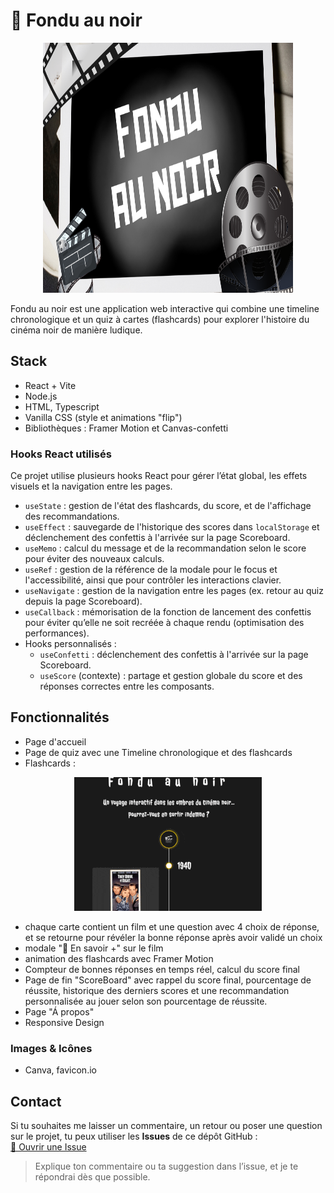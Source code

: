 # 🎥 Fondu au noir

<p align="center">
<img src="public/screenshots/screenshot-wide.png" alt="visuel du site" width="400" height="400">
</p>

Fondu au noir est une application web interactive qui combine une timeline chronologique et un quiz à cartes (flashcards) pour explorer l'histoire du cinéma noir de manière ludique.

## Stack

- React + Vite
- Node.js
- HTML, Typescript
- Vanilla CSS (style et animations "flip")
- Bibliothèques : Framer Motion et Canvas-confetti

### Hooks React utilisés

Ce projet utilise plusieurs hooks React pour gérer l’état global, les effets visuels et la navigation entre les pages.

- `useState` : gestion de l'état des flashcards, du score, et de l'affichage des recommandations.
- `useEffect` : sauvegarde de l'historique des scores dans `localStorage` et déclenchement des confettis à l'arrivée sur la page Scoreboard.
- `useMemo` : calcul du message et de la recommandation selon le score pour éviter des nouveaux calculs.
- `useRef` : gestion de la référence de la modale pour le focus et l'accessibilité, ainsi que pour contrôler les interactions clavier.
- `useNavigate` : gestion de la navigation entre les pages (ex. retour au quiz depuis la page Scoreboard).
- `useCallback` : mémorisation de la fonction de lancement des confettis pour éviter qu’elle ne soit recréée à chaque rendu (optimisation des performances).
- Hooks personnalisés :
  - `useConfetti` : déclenchement des confettis à l'arrivée sur la page Scoreboard.
  - `useScore` (contexte) : partage et gestion globale du score et des réponses correctes entre les composants.

## Fonctionnalités

- Page d'accueil
- Page de quiz avec une Timeline chronologique et des flashcards
- Flashcards :
<p align="center">
  <img src="public/screenshots/flashcard.gif" alt="Animation de la flashcard" width="300">
</p>

- chaque carte contient un film et une question avec 4 choix de réponse, et se retourne pour révéler la bonne réponse après avoir validé un choix
- modale "📖 En savoir +" sur le film
- animation des flashcards avec Framer Motion
- Compteur de bonnes réponses en temps réel, calcul du score final
- Page de fin "ScoreBoard" avec rappel du score final, pourcentage de réussite, historique des derniers scores et une recommandation personnalisée au jouer selon son pourcentage de réussite.
- Page "Á propos"
- Responsive Design

### Images & Icônes

- Canva, favicon.io

## Contact

Si tu souhaites me laisser un commentaire, un retour ou poser une question sur le projet, tu peux utiliser les **Issues** de ce dépôt GitHub :  
[💬 Ouvrir une Issue](https://github.com/EvaTP/fondu-au-noir/issues)

> Explique ton commentaire ou ta suggestion dans l’issue, et je te répondrai dès que possible.

